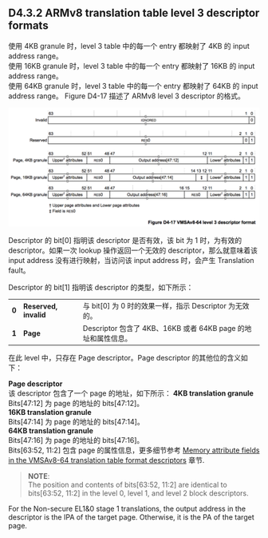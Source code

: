 ## D4.3.2 ARMv8 translation table level 3 descriptor formats

使用 4KB granule 时，level 3 table 中的每一个 entry 都映射了 4KB 的 input address range。  
使用 16KB granule 时，level 3 table 中的每一个 entry 都映射了 16KB 的 input address range。  
使用 64KB granule 时，level 3 table 中的每一个 entry 都映射了 64KB 的 input address range。
Figure D4-17 描述了 ARMv8 level 3 descriptor 的格式。

![](figure_d4_17.png)

Descriptor 的 bit[0] 指明该 descriptor 是否有效，该 bit 为 1 时，为有效的 descriptor。如果一次 lookup 操作返回一个无效的 descriptor，那么就意味着该 input address 没有进行映射，当访问该 input address 时，会产生 Translation fault。  

Descriptor 的 bit[1] 指明该 descriptor 的类型，如下所示：

||||
| -- | -- | -- |
| **0** | **Reserved, invalid** | 与 bit[0] 为 0 时的效果一样，指示 Descriptor 为无效的。 |
| **1** | **Page** | Descriptor 包含了 4KB、16KB 或者 64KB page 的地址和属性信息。|

在此 level 中，只存在 Page descriptor。Page descriptor 的其他位的含义如下：

**Page descriptor**  
该 descriptor 包含了一个 page 的地址，如下所示：
**4KB translation granule**  
Bits[47:12] 为 page 的地址的 bits[47:12]。  
**16KB translation granule**  
Bits[47:14] 为 page 的地址的 bits[47:14]。  
**64KB translation granule**  
Bits[47:16] 为 page 的地址的 bits[47:16]。   
Bits[63:52, 11:2] 包含 page 的属性信息，更多细节参考 [Memory attribute fields in the VMSAv8-64 translation table format descriptors](#) 章节.


> **NOTE**:  
> The position and contents of bits[63:52, 11:2] are identical to bits[63:52, 11:2] in the level 0, level 1, and level 2 block descriptors.

For the Non-secure EL1&0 stage 1 translations, the output address in the descriptor is the IPA of the target page. Otherwise, it is the PA of the target page.


